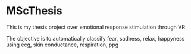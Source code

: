 # MScThesis
This is my thesis project over emotional response stimulation through VR 


The objective is to automatically classify fear, sadness, relax, happyness using ecg, skin conductance, respiration, ppg
